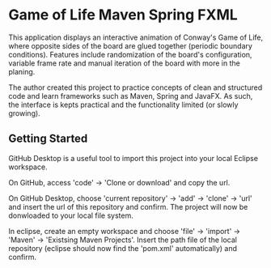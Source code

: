 # Game of Life Maven Spring FXML

This application displays an interactive animation of Conway's Game of Life, where opposite sides of the board are glued together (periodic boundary conditions). Features include randomization of the board's configuration, variable frame rate and manual iteration of the board with more in the planing.

The author created this project to practice concepts of clean and structured code and learn frameworks such as Maven, Spring and JavaFX. As such, the interface is kepts practical and the functionality limited (or slowly growing).

## Getting Started

GitHub Desktop is a useful tool to import this project into your local Eclipse workspace.

On GitHub, access 'code' -> 'Clone or download' and copy the url.

On GitHub Desktop, choose 'current repository' -> 'add' -> 'clone' -> 'url' and insert the url of this repository and confirm. The project will now be donwloaded to your local file system.

In eclipse, create an empty workspace and choose 'file' -> 'import' -> 'Maven' -> 'Existsing Maven Projects'. Insert the path file of the local repository (eclipse should now find the 'pom.xml' automatically) and confirm.
